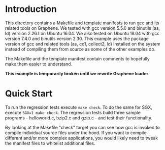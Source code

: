 # Introduction

This directory contains a Makefile and template manifests to run gcc and its related tools on
Graphene. We tested with gcc version 5.5.0 and binutils (as, ld) version 2.26.1 on Ubuntu 16.04. We
also tested on Ubuntu 18.04 with gcc version 7.4.0 and binutils version 2.30. This example uses the
package version of gcc and related tools (as, cc1, collect2, ld) installed on the system instead of
compiling them from source as some of the other examples do.

The Makefile and the template manifest contain comments to hopefully make them easier to understand.

**This example is temporarily broken until we rewrite Graphene loader**

# Quick Start

To run the regression tests execute ```make check```. To do the same for SGX, execute ```SGX=1 make
check```. The regression tests build three sample programs - helloworld.c, bzip2.c and gzip.c - and
test their functionality.

By looking at the Makefile "check" target you can see how gcc is invoked to compile individual
source files under the hood. If you want to compile different and/or more complex applications, you
would likely need to tweak the manifest files to whitelist additional files.
